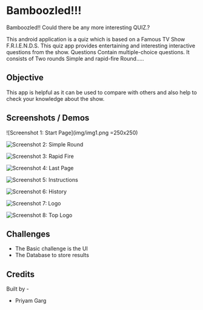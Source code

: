 # Bamboozled!!!

Bamboozled!! Could there be any more interesting QUIZ.?

This android application is a quiz which is based on a Famous TV Show F.R.I.E.N.D.S. This quiz app provides entertaining and interesting interactive questions from the show. Questions Contain multiple-choice questions. It consists of Two rounds Simple and rapid-fire Round…..

## Objective

This app is helpful as it can be used to compare with others and also help to check your knowledge about the show.

## Screenshots / Demos

![Screenshot 1: Start Page](img/img1.png =250x250)

![Screenshot 2: Simple Round](img/img2.png)

![Screenshot 3: Rapid Fire](img/img3.png)

![Screenshot 4: Last Page](img/img4.png)

![Screenshot 5: Instructions](img/img5.png)

![Screenshot 6: History](img/img6.png)

![Screenshot 7: Logo](img/img7.png)

![Screenshot 8: Top Logo](img/img8.png)

## Challenges

- The Basic challenge is the UI
- The Database to store results

## Credits 

Built by - 
 - Priyam Garg

